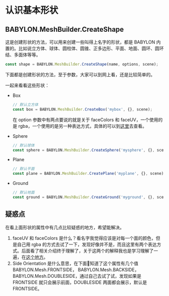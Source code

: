 # 认识基本形状

## BABYLON.MeshBuilder.CreateShape

这是创建形状的方法，可以用来创建一些叫得上名字的形状，都是 BABYLON 内置的。比如说立方体、球体、圆柱体、圆锥、正多边形、平面、地面、圆环、圆环结、多面体等等。

```js
const shape = BABYLON.MeshBuilder.CreateShape(name, options, scene);
```
下面都是创建形状的方法，至于参数，大家可以到网上看，还是比较简单的。

一起来看看这些形状：

- Box

  ```js
  // 默认立方体
  const box = BABYLON.MeshBuilder.CreateBox('mybox', {}, scene);
  ```

  在 option 参数中有两点要说的就是关于 faceColors 和 faceUV，一个使用的是 rgba，一个使用的是另一种表达方式，具体的可以到[这里](../how_to/faceuv_facecolors.md)去查看。

- Sphere

  ```js
  // 默认球体
  const sphere = BABYLON.MeshBuilder.CreateSphere('mysphere', {}, scene);
  ```

- Plane

  ```js
  // 默认平面
  const plane = BABYLON.MeshBuilder.CreatePlane('myplane', {}, scene);
  ```

- Ground

  ```js
  // 默认地面
  const ground = BABYLON.MeshBuilder.CreateGround('myground', {}, scene);
  ```

## 疑惑点

在看上面形状的属性中有几点比较疑惑的地方，希望能解决。

1. faceUV 和 faceColors 是什么？看名字我觉得应该是对每一个面的颜色，但是自己用 rgba 的方式去试了一下，发现好像并不是，而且这里有两个表达方式。后面看了相关介绍终于理解了，关于这两个的解释我也是学习理解了一遍，在[这个地方](../how_to/faceuv_facecolors.md)。
2. Side Orientation 是什么意思，在下面知道了这个属性有几个值 BABYLON.Mesh.FRONTSIDE， BABYLON.Mesh.BACKSIDE， BABYLON.Mesh.DOUBLESIDE，通过自己去试了试，发现如果是 FRONTSIDE 就只会展示前面，DOUBLESIDE 两面都会展示，默认是 FRONTSIDE。
